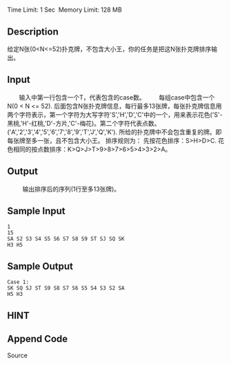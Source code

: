 # 
Time Limit: 1 Sec  Memory Limit: 128 MB


## Description
给定N张(0<N<=52)扑克牌，不包含大小王，你的任务是把这N张扑克牌排序输出。


## Input
       输入中第一行包含一个T，代表包含的case数。
       每组case中包含一个N(0 < N <= 52).
	后面包含N张扑克牌信息，每行最多13张牌，每张扑克牌信息用两个字符表示，第一个字符为大写字符'S','H','D','C'中的一个，用来表示花色('S'- 黑桃,'H'-红桃,'D'-方片,'C'-梅花)。第二个字符代表点数。('A','2','3','4','5','6','7','8','9','T','J','Q','K').
	所给的扑克牌中不会包含重复的牌。即每张牌至多一张，且不包含大小王。
	排序规则为：
		先按花色排序：S>H>D>C.
		花色相同的按点数排序：K>Q>J>T>9>8>7>6>5>4>3>2>A。

## Output
         输出排序后的序列(1行至多13张牌)。


## Sample Input
```
1
15
SA S2 S3 S4 S5 S6 S7 S8 S9 ST SJ SQ SK
H3 H5
```
## Sample Output
```
Case 1:
SK SQ SJ ST S9 S8 S7 S6 S5 S4 S3 S2 SA
H5 H3
```

## HINT


## Append Code
Source